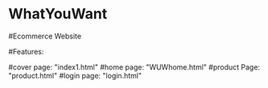 # WhatYouWant
#Ecommerce Website

#Features:

#cover page:   "index1.html"
#home page:    "WUWhome.html"
#product Page: "product.html"
#login page:   "login.html"
